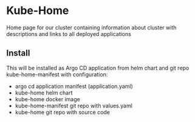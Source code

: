 # Kube-Home

Home page for our cluster containing information about cluster with descriptions and links to all deployed applications

## Install

This will be installed as Argo CD application from helm chart and git repo kube-home-manifest with configuration:
- argo cd application manifest (application.yaml)
- kube-home helm chart
- kube-home docker image
- kube-home-manifest git repo with values.yaml
- kube-home git repo with source code